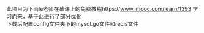 此项目为下雨le老师在慕课上的免费教程https://www.imooc.com/learn/1393 学习而来，基于此进行了部分优化  
下载后配置config文件夹下的mysql.go文件和redis文件
